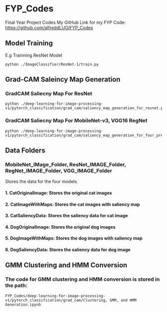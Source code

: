 # FYP_Codes
Final Year Project Codes
My GitHub Link for my FYP Code: https://github.com/alfreddLUO/FYP_Codes

## Model Training

E.g Trainning ResNet Model

```shell
python ./ImageClassifier/ResNet-1/train.py 
```

## Grad-CAM Saleincy Map Generation

### GradCAM Saliecny Map For ResNet

```shell
python ./deep-learning-for-image-processing-v1/pytorch_classification/grad_cam/saliency_map_generation_for_resnet.py
```

### GradCAM Saliecny Map For MobileNet-v3, VGG16 RegNet

```shell
python ./deep-learning-for-image-processing-v1/pytorch_classification/grad_cam/saliency_map_generation_for_four_pretrained_models.py
```

## Data Folders
### MobileNet_IMage_Folder, ResNet_IMAGE_Folder, RegNet_IMAGE_Folder, VGG_IMAGE_Folder
Stores the data for the four models.
#### 1. CatOriginalImage: Stores the original cat images
#### 2. CatImageWithMaps: Stores the cat images with saliency map
#### 3. CatSaliencyData: Stores the saliency data for cat image

#### 4. DogOriginalImage: Stores the original dog images
#### 5. DogImageWithMaps: Stores the dog images with saliency map
#### 6. DogSaliencyData: Stores the saliency data for dog image

## GMM Clustering and HMM Conversion

### The code for GMM clustering and HMM conversion is stored in the path: 
```shell
FYP_Codes/deep-learning-for-image-processing-v1/pytorch_classification/grad_cam/Clustering, GMM, and HMM Generation.ipynb
```





